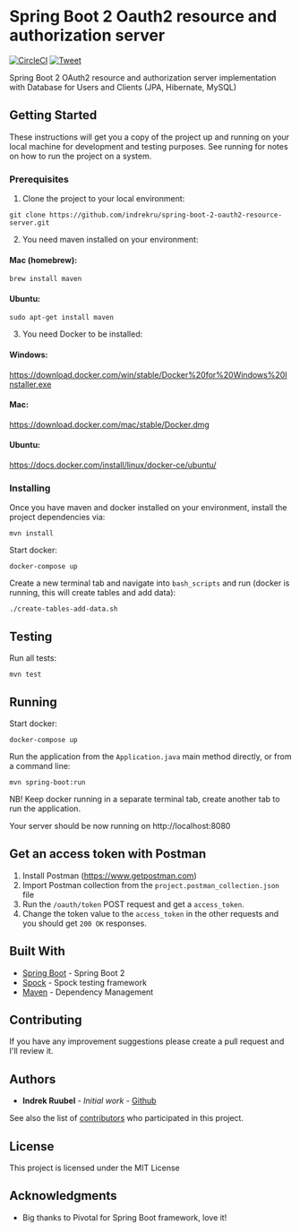 # Spring Boot 2 Oauth2 resource and authorization server
[![CircleCI](https://circleci.com/gh/indrekru/spring-boot-2-oauth2-resource-server.svg?style=svg)](https://circleci.com/gh/indrekru/spring-boot-2-oauth2-resource-server)  [![Tweet](https://img.shields.io/twitter/url/http/shields.io.svg?style=social)](https://twitter.com/intent/tweet?text=Check%20out%20Spring%20Boot%202%20Oauth2%20resource%20and%20authorization%20server%20example%20https%3A%2F%2Fgithub.com%2Findrekru%2Fspring-boot-2-oauth2-resource-server)

Spring Boot 2 OAuth2 resource and authorization server implementation with Database for Users and Clients (JPA, Hibernate, MySQL)

## Getting Started

These instructions will get you a copy of the project up and running on your local machine for development and testing purposes. See running for notes on how to run the project on a system.

### Prerequisites

1. Clone the project to your local environment:
```
git clone https://github.com/indrekru/spring-boot-2-oauth2-resource-server.git
```

2. You need maven installed on your environment:

#### Mac (homebrew):

```
brew install maven
```
#### Ubuntu:
```
sudo apt-get install maven
```

3. You need Docker to be installed:

#### Windows:
https://download.docker.com/win/stable/Docker%20for%20Windows%20Installer.exe

#### Mac:
https://download.docker.com/mac/stable/Docker.dmg

#### Ubuntu:
https://docs.docker.com/install/linux/docker-ce/ubuntu/

### Installing

Once you have maven and docker installed on your environment, install the project dependencies via:

```
mvn install
```

Start docker:

```
docker-compose up
```

Create a new terminal tab and navigate into `bash_scripts` and run (docker is running, this will create tables and add data):
```
./create-tables-add-data.sh
```

## Testing

Run all tests:
```
mvn test
```

## Running

Start docker:
```
docker-compose up
```

Run the application from the `Application.java` main method directly,
or from a command line:
```
mvn spring-boot:run
```

NB! Keep docker running in a separate terminal tab, create another tab to run the application.

Your server should be now running on http://localhost:8080

## Get an access token with Postman

1. Install Postman (https://www.getpostman.com)
2. Import Postman collection from the `project.postman_collection.json` file
3. Run the `/oauth/token` POST request and get a `access_token`.
4. Change the token value to the `access_token` in the other requests and you should get `200 OK` responses.

## Built With

* [Spring Boot](https://spring.io/projects/spring-boot) - Spring Boot 2
* [Spock](http://spockframework.org/) - Spock testing framework
* [Maven](https://maven.apache.org/) - Dependency Management

## Contributing

If you have any improvement suggestions please create a pull request and I'll review it.


## Authors

* **Indrek Ruubel** - *Initial work* - [Github](https://github.com/indrekru)

See also the list of [contributors](https://github.com/indrekru/design-patterns-spring-boot/graphs/contributors) who participated in this project.

## License

This project is licensed under the MIT License

## Acknowledgments

* Big thanks to Pivotal for Spring Boot framework, love it!
